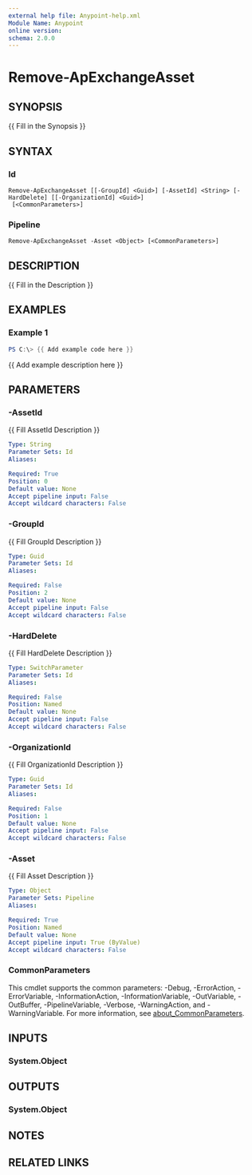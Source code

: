 ```yaml
---
external help file: Anypoint-help.xml
Module Name: Anypoint
online version:
schema: 2.0.0
---
```


# Remove-ApExchangeAsset

## SYNOPSIS
{{ Fill in the Synopsis }}

## SYNTAX

### Id
```
Remove-ApExchangeAsset [[-GroupId] <Guid>] [-AssetId] <String> [-HardDelete] [[-OrganizationId] <Guid>]
 [<CommonParameters>]
```

### Pipeline
```
Remove-ApExchangeAsset -Asset <Object> [<CommonParameters>]
```

## DESCRIPTION
{{ Fill in the Description }}

## EXAMPLES

### Example 1
```powershell
PS C:\> {{ Add example code here }}
```

{{ Add example description here }}

## PARAMETERS

### -AssetId
{{ Fill AssetId Description }}

```yaml
Type: String
Parameter Sets: Id
Aliases:

Required: True
Position: 0
Default value: None
Accept pipeline input: False
Accept wildcard characters: False
```

### -GroupId
{{ Fill GroupId Description }}

```yaml
Type: Guid
Parameter Sets: Id
Aliases:

Required: False
Position: 2
Default value: None
Accept pipeline input: False
Accept wildcard characters: False
```

### -HardDelete
{{ Fill HardDelete Description }}

```yaml
Type: SwitchParameter
Parameter Sets: Id
Aliases:

Required: False
Position: Named
Default value: None
Accept pipeline input: False
Accept wildcard characters: False
```

### -OrganizationId
{{ Fill OrganizationId Description }}

```yaml
Type: Guid
Parameter Sets: Id
Aliases:

Required: False
Position: 1
Default value: None
Accept pipeline input: False
Accept wildcard characters: False
```

### -Asset
{{ Fill Asset Description }}

```yaml
Type: Object
Parameter Sets: Pipeline
Aliases:

Required: True
Position: Named
Default value: None
Accept pipeline input: True (ByValue)
Accept wildcard characters: False
```

### CommonParameters
This cmdlet supports the common parameters: -Debug, -ErrorAction, -ErrorVariable, -InformationAction, -InformationVariable, -OutVariable, -OutBuffer, -PipelineVariable, -Verbose, -WarningAction, and -WarningVariable. For more information, see [about_CommonParameters](http://go.microsoft.com/fwlink/?LinkID=113216).

## INPUTS

### System.Object

## OUTPUTS

### System.Object
## NOTES

## RELATED LINKS
